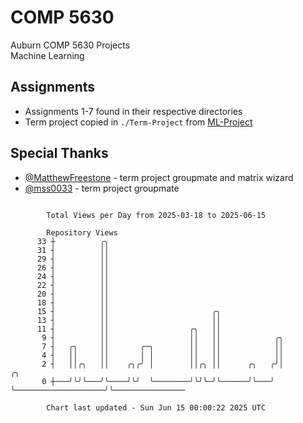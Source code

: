 # COMP 5630
Auburn COMP 5630 Projects  
Machine Learning

## Assignments
- Assignments 1-7 found in their respective directories
- Term project copied in `./Term-Project` from [ML-Project](https://github.com/wumphlett/ML-Project)

## Special Thanks
- [@MatthewFreestone](https://github.com/MatthewFreestone) - term project groupmate and matrix wizard
- [@mss0033](https://github.com/mss0033) - term project groupmate

```

        Total Views per Day from 2025-03-18 to 2025-06-15

        Repository Views
      33 ┼          ╭╮
      31 ┤          ││
      29 ┤          ││
      26 ┤          ││
      24 ┤          ││
      22 ┤          ││
      20 ┤          ││
      18 ┤          ││
      15 ┤          ││                       ╭╮
      13 ┤          ││                       ││
      11 ┤          ││                  ╭╮   ││
       9 ┤          ││                  ││   ││            ╭╮
       7 ┤   ╭╮     ││       ╭─╮        ││   ││            ││
       4 ┤   ││     ││       │ │        ││   ││            ││
       2 ┤   ││╭╮   ││    ╭╮╭╯ │        ││╭╮ ││      ╭╮   ╭╯│                    ╭╮
       0 ┼───╯╰╯╰───╯╰────╯╰╯  ╰────────╯╰╯╰─╯╰──────╯╰───╯ ╰────────────────────╯╰────────────────

        Chart last updated - Sun Jun 15 00:00:22 2025 UTC
        
```
